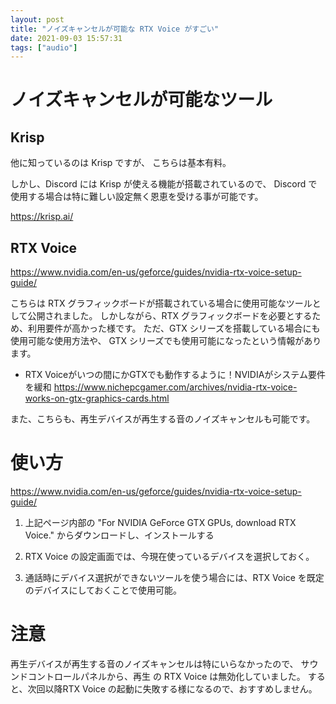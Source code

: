```yaml
---
layout: post
title: "ノイズキャンセルが可能な RTX Voice がすごい"
date: 2021-09-03 15:57:31
tags: ["audio"]
---
```


# ノイズキャンセルが可能なツール

## Krisp

他に知っているのは Krisp ですが、
こちらは基本有料。

しかし、Discord には Krisp が使える機能が搭載されているので、
Discord で使用する場合は特に難しい設定無く恩恵を受ける事が可能です。

https://krisp.ai/

## RTX Voice

https://www.nvidia.com/en-us/geforce/guides/nvidia-rtx-voice-setup-guide/

こちらは RTX グラフィックボードが搭載されている場合に使用可能なツールとして公開されました。
しかしながら、RTX グラフィックボードを必要とするため、利用要件が高かった様です。
ただ、GTX シリーズを搭載している場合にも使用可能な使用方法や、
GTX シリーズでも使用可能になったという情報があります。

- RTX Voiceがいつの間にかGTXでも動作するように！NVIDIAがシステム要件を緩和
https://www.nichepcgamer.com/archives/nvidia-rtx-voice-works-on-gtx-graphics-cards.html

また、こちらも、再生デバイスが再生する音のノイズキャンセルも可能です。

# 使い方

https://www.nvidia.com/en-us/geforce/guides/nvidia-rtx-voice-setup-guide/

1. 上記ページ内部の "For NVIDIA GeForce GTX GPUs, download RTX Voice." からダウンロードし、インストールする

2. RTX Voice の設定画面では、今現在使っているデバイスを選択しておく。

3. 通話時にデバイス選択ができないツールを使う場合には、RTX Voice を既定のデバイスにしておくことで使用可能。

# 注意

再生デバイスが再生する音のノイズキャンセルは特にいらなかったので、
サウンドコントロールパネルから、再生 の RTX Voice は無効化していました。
すると、次回以降RTX Voice の起動に失敗する様になるので、おすすめしません。

